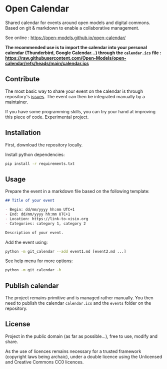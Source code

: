 # Open Calendar

Shared calendar for events around open models and digital commons. Based on git & markdown to enable a collaborative management.

See online : <https://open-models.github.io/open-calendar/>

**The recommended use is to import the calendar into your personal calendar (Thunderbird, Google Calendar...) through the
`calendar.ics` file : <https://raw.githubusercontent.com/Open-Models/open-calendar/refs/heads/main/calendar.ics>**

## Contribute

The most basic way to share your event on the calendar is through repository's
[issues](https://github.com/Open-Models/open-calendar/issues).
The event can then be integrated manually by a maintainer.

If you have some programming skills, you can try your hand at improving this piece of code. Experimental project.

## Installation

First, download the repository locally.

Install python dependencies:
```bash
pip install -r requirements.txt
```

## Usage

Prepare the event in a markdown file based on the following template:

```Markdown
## Title of your event

- Begin: dd/mm/yyyy hh:mm UTC+1
- End: dd/mm/yyyy hh:mm UTC+1
- Location: https://link-to-visio.org
- Categories: category 1, category 2

Description of your event.
```

Add the event using:

```bash
python -m git_calendar --add event1.md [event2.md ...]
```

See help menu for more options:

```bash
python -m git_calendar -h
```

## Publish calendar

The project remains primitive and is managed rather manually. You then need to publish the calendar `calendar.ics` and
the `events` folder on the repository.

## License

Project in the public domain (as far as possible...), free to use, modify and share.

As the use of licences remains necessary for a trusted framework (copyright laws being archaic), under a double licence using the Unlicensed and Creative Commons CC0 licences.
